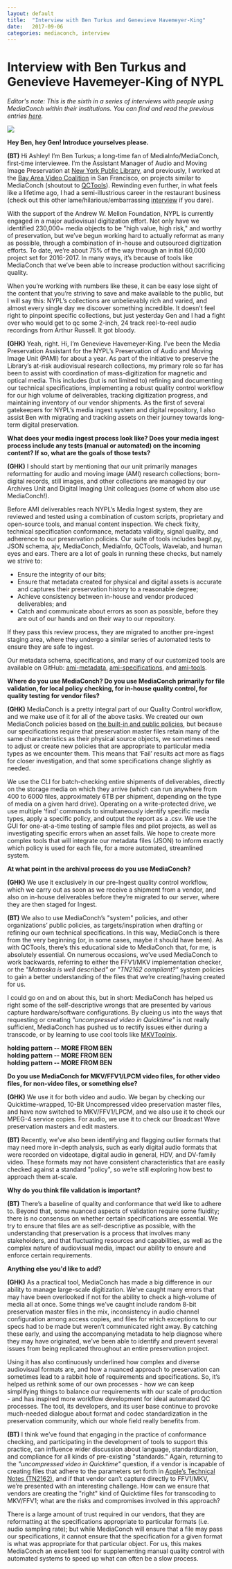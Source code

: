 ```yaml
---
layout: default
title:  "Interview with Ben Turkus and Genevieve Havemeyer-King"
date:   2017-09-06
categories: mediaconch, interview
---
```


# Interview with Ben Turkus and Genevieve Havemeyer-King of NYPL

*Editor's note: This is the sixth in a series of interviews with people using MediaConch within their institutions. You can find and read the previous entries [here](https://mediaarea.net/MediaConch/blog.html).*  

![](/MediaConch/images/bengen.jpg)  

**Hey Ben, hey Gen! Introduce yourselves please.**  

**(BT)** Hi Ashley! I’m Ben Turkus; a long-time fan of MediaInfo/MediaConch, first-time interviewee. I’m the Assistant Manager of Audio and Moving Image Preservation at [New York Public Library](http://nypl.org/), and previously, I worked at the [Bay Area Video Coalition](https://bavc.org/) in San Francisco, on projects similar to MediaConch (shoutout to [QCTools](https://bavc.org/preserve-media/preservation-tools)). Rewinding even further, in what feels like a lifetime ago, I had a semi-illustrious career in the restaurant business (check out this other lame/hilarious/embarrassing [interview](https://www.washingtonian.com/2008/09/08/kitchen-favorites-proofs-ben-turkus/) if you dare).

With the support of the Andrew W. Mellon Foundation, NYPL is currently engaged in a major audiovisual digitization effort. Not only have we identified 230,000+ media objects to be "high value, high risk," and worthy of preservation, but we’ve begun working hard to actually reformat as many as possible, through a combination of in-house and outsourced digitization efforts. To date, we’re about 75% of the way through an initial 60,000 project set for 2016-2017. In many ways, it’s because of tools like MediaConch that we’ve been able to increase production without sacrificing quality.

When you’re working with numbers like these, it can be easy lose sight of the content that you’re striving to save and make available to the public, but I will say this: NYPL’s collections are unbelievably rich and varied, and almost every single day we discover something incredible. It doesn’t feel right to pinpoint specific collections, but just yesterday Gen and I had a fight over who would get to qc some 2-inch, 24 track reel-to-reel audio recordings from Arthur Russell. It got bloody.


**(GHK)** Yeah, right. Hi, I’m Genevieve Havemeyer-King. I’ve been the Media Preservation Assistant for the NYPL’s  Preservation of Audio and Moving Image Unit (PAMI) for about a year. As part of the initiative to preserve the Library’s at-risk audiovisual research collections, my primary role so far has been to assist with coordination of mass-digitization for magnetic and optical media. This includes (but is not limited to) refining and documenting our technical specifications, implementing a robust quality control workflow for our high volume of deliverables, tracking digitization progress, and maintaining inventory of our vendor shipments. As the first of several gatekeepers for NYPL’s media ingest system and digital repository, I also assist Ben with migrating and tracking assets on their journey towards long-term digital preservation.

**What does your media ingest process look like? Does your media ingest process include any tests (manual or automated) on the incoming content? If so, what are the goals of those tests?**  

**(GHK)** I should start by mentioning that our unit primarily manages reformatting for audio and moving image (AMI) research collections; born-digital records, still images, and other collections are managed by our Archives Unit and Digital Imaging Unit colleagues (some of whom also use MediaConch!).

Before AMI deliverables reach NYPL’s Media Ingest system, they are reviewed and tested using a combination of custom scripts, proprietary and open-source tools, and manual content inspection. We check fixity, technical specification conformance, metadata validity, signal quality, and adherence to our preservation policies. Our suite of tools includes bagit.py, JSON schema, ajv, MediaConch, MediaInfo, QCTools, Wavelab, and human eyes and ears. There are a lot of goals in running these checks, but namely we strive to:
* Ensure the integrity of our bits;  
* Ensure that metadata created for physical and digital assets is accurate and captures their preservation history to a reasonable degree;  
* Achieve consistency between in-house and vendor produced deliverables; and  
* Catch and communicate about errors as soon as possible, before they are out of our hands and on their way to our repository.  

If they pass this review process, they are migrated to another pre-ingest staging area, where they undergo a similar series of automated tests to ensure they are safe to ingest.

Our metadata schema, specifications, and many of our customized tools are available on GitHub: [ami-metadata](https://github.com/NYPL/ami-metadata), [ami-specifications](https://github.com/NYPL/ami-specifications), and [ami-tools](https://github.com/NYPL/ami-tools).


**Where do you use MediaConch? Do you use MediaConch primarily for file validation, for local policy checking, for in-house quality control, for quality testing for vendor files?**   

**(GHK)** MediaConch is a pretty integral part of our Quality Control workflow, and we make use of it for all of the above tasks. We created our own MediaConch policies based on [the built-in and public policies](https://mediaarea.net/MediaConchOnline/publicPolicies), but because our specifications require that preservation master files retain many of the same characteristics as their physical source objects, we sometimes need to adjust or create new policies that are appropriate to particular media types as we encounter them. This means that ‘Fail’ results act more as flags for closer investigation, and that some specifications change slightly as needed.

We use the CLI for batch-checking entire shipments of deliverables, directly on the storage media on which they arrive (which can run anywhere from 400 to 6000 files, approximately 6TB per shipment, depending on the type of media on a given hard drive). Operating on a write-protected drive, we use multiple ‘find’ commands to simultaneously identify specific media types, apply a specific policy, and output the report as a .csv. We use the GUI for one-at-a-time testing of sample files and pilot projects, as well as investigating specific errors when an asset fails. We hope to create more complex tools that will integrate our metadata files (JSON) to inform exactly which policy is used for each file, for a more automated, streamlined system.

**At what point in the archival process do you use MediaConch?**  


**(GHK)** We use it exclusively in our pre-Ingest quality control workflow, which we carry out as soon as we receive a shipment from a vendor, and also on in-house deliverables before they’re migrated to our server, where they are then staged for Ingest.

**(BT)** We also to use MediaConch’s "system" policies, and other organizations’ public policies, as targets/inspiration when drafting or refining our own technical specifications. In this way, MediaConch is there from the very beginning (or, in some cases, maybe it should have been). As with QCTools, there’s this educational side to MediaConch that, for me, is absolutely essential. On numerous occasions, we’ve used MediaConch to work backwards, referring to either the FFV1/MKV implementation checker, or the *"Matroska is well described"* or *"TN2162 compliant?"* system policies to gain a better understanding of the files that we’re creating/having created for us.  

I could go on and on about this, but in short: MediaConch has helped us right some of the self-descriptive wrongs that are presented by various capture hardware/software configurations. By clueing us into the ways that requesting or creating *"uncompressed video in Quicktime"* is not really sufficient, MediaConch has pushed us to rectify issues either during a transcode, or by learning to use cool tools like [MKVToolnix](https://mkvtoolnix.download/).

**holding pattern -- MORE FROM BEN**  
**holding pattern -- MORE FROM BEN**  
**holding pattern -- MORE FROM BEN**  

**Do you use MediaConch for MKV/FFV1/LPCM video files, for other video files, for non-video files, or something else?**  

**(GHK)** We use it for both video and audio. We began by checking our Quicktime-wrapped, 10-Bit Uncompressed video preservation master files, and have now switched to MKV/FFV1/LPCM, and we also use it to check our MPEG-4 service copies. For audio, we use it to check our Broadcast Wave preservation masters and edit masters.

**(BT)** Recently, we’ve also been identifying and flagging outlier formats that may need more in-depth analysis, such as early digital audio formats that were recorded on videotape, digital audio in general, HDV, and DV-family video. These formats may not have consistent characteristics that are easily checked against a standard "policy", so we’re still exploring how best to approach them at-scale.

**Why do you think file validation is important?**  

**(BT)** There’s a baseline of quality and conformance that we’d like to adhere to. Beyond that, some nuanced aspects of validation require some fluidity; there is no consensus on whether certain specifications are essential. We try to ensure that files are as self-descriptive as possible, with the understanding that preservation is a process that involves many stakeholders, and that fluctuating resources and capabilities, as well as the complex nature of audiovisual media, impact our ability to ensure and enforce certain requirements.

**Anything else you'd like to add?**  

**(GHK)**  As a practical tool, MediaConch has made a big difference in our ability to manage large-scale digitization. We’ve caught many errors that may have been overlooked if not for the ability to check a high-volume of media all at once. Some things we’ve caught include random 8-bit preservation master files in the mix, inconsistency in audio channel configuration among access copies, and files for which exceptions to our specs had to be made but weren’t communicated right away. By catching these early, and using the accompanying metadata to help diagnose where they may have originated, we’ve been able to identify and prevent several issues from being replicated throughout an entire preservation project.

Using it has also continuously underlined how complex and diverse audiovisual formats are, and how a nuanced approach to preservation can sometimes lead to a rabbit hole of requirements and specifications. So, it’s helped us rethink some of our own processes - how we can keep simplifying things to balance our requirements with our scale of production - and has inspired more workflow development for ideal automated QC processes. The tool, its developers, and its user base continue to provoke much-needed dialogue about format and codec standardization in the preservation community, which our whole field really benefits from.

**(BT)** I think we’ve found that engaging in the practice of conformance checking, and participating in the development of tools to support this practice, can influence wider discussion about language, standardization, and compliance for all kinds of pre-existing "standards." Again, returning to the *"uncompressed video in Quicktime"* question, if a vendor is incapable of creating files that adhere to the parameters set forth in [Apple’s Technical Notes (TN2162)](https://developer.apple.com/library/content/technotes/tn2162/_index.html), and if that vendor can’t capture directly to FFV1/MKV, we’re presented with an interesting challenge. How can we ensure that vendors are creating the "right" kind of Quicktime files for transcoding to MKV/FFV1; what are the risks and compromises involved in this approach?

There is a large amount of trust required in our vendors, that they are reformatting at the specifications appropriate to particular formats (i.e. audio sampling rate); but while MediaConch will ensure that a file may pass our specifications, it cannot ensure that the specification for a given format is what was appropriate for that particular object. For us, this makes MediaConch an excellent tool for supplementing manual quality control with automated systems to speed up what can often be a slow process.
